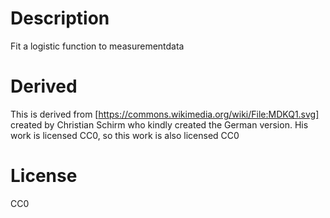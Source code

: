 # Description

Fit a logistic function to measurementdata

# Derived

This is derived from [https://commons.wikimedia.org/wiki/File:MDKQ1.svg] created by Christian Schirm who kindly created the German version.
His work is licensed CC0, so this work is also licensed CC0

# License

CC0
